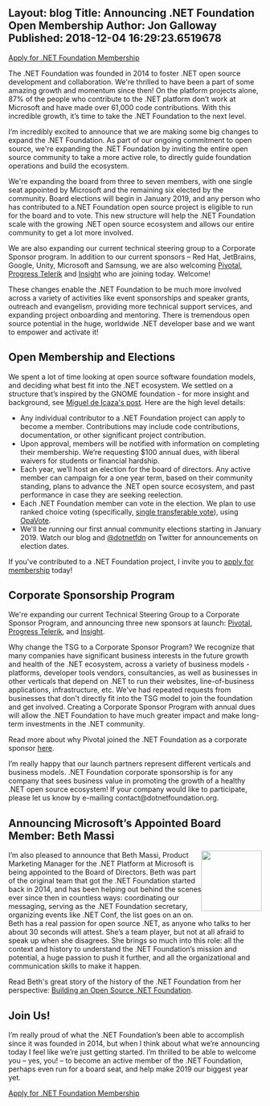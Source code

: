 Layout: blog
Title: Announcing .NET Foundation Open Membership
Author: Jon Galloway
Published: 2018-12-04 16:29:23.6519678
---
<p class="mx-auto"><a class="site-button site-button--pink" href="https://dotnetfoundation.org/become-a-member">Apply for .NET Foundation Membership</a></p>

<p>The .NET Foundation was founded in 2014 to foster .NET open source development and collaboration. We're thrilled to have been a part of some amazing growth and momentum since then! On the platform projects alone, 87% of the people who contribute to the .NET platform don’t work at Microsoft and have made over 61,000 code contributions. With this incredible growth, it’s time to take the .NET Foundation to the next level.</p>

<p>I’m incredibly excited to announce that we are making some big changes to expand the .NET Foundation. As part of our ongoing commitment to open source, we're expanding the .NET Foundation by inviting the entire open source community to take a more active role, to directly guide foundation operations and build the ecosystem.</p>

<p>We're expanding the board from three to seven members, with one single seat appointed by Microsoft and the remaining six elected by the community. Board elections will begin in January 2019, and any person who has contributed to a.NET Foundation open source project is eligible to run for the board and to vote. This new structure will help the .NET Foundation scale with the growing .NET open source ecosystem and allows our entire community to get a lot more involved.</p>

<p>We are also expanding our current technical steering group to a Corporate Sponsor program. In addition to our current sponsors – Red Hat, JetBrains, Google, Unity, Microsoft and Samsung, we are also welcoming <a href="https://content.pivotal.io/blog/you-re-investing-in-net-and-so-are-we-pivotal-is-now-a-corporate-sponsor-of-the-net-foundation">Pivotal</a>, <a href="https://www.telerik.com/blogs/progress-announces-support-visual-studio-2019-net-core-3-net-foundation-more">Progress Telerik</a> and <a href="https://www.insight.com/">Insight</a> who are joining today. Welcome!</p>

<p>These changes enable the .NET Foundation to be much more involved across a variety of activities like event sponsorships and speaker grants, outreach and evangelism, providing more technical support services, and expanding project onboarding and mentoring. There is tremendous open source potential in the huge, worldwide .NET developer base and we want to empower and activate it!</p>

<h2>Open Membership and Elections</h2>

<p>We spent a lot of time looking at open source software foundation models, and deciding what best fit into the .NET ecosystem. We settled on a structure that’s inspired by the GNOME foundation - for more insight and background, see <a href="https://tirania.org/blog/archive/2018/Dec-04.html">Miguel de Icaza's post</a>. Here are the high level details:</p>

<ul>
<li>Any individual contributor to a .NET Foundation project can apply to become a member. Contributions may include code contributions, documentation, or other significant project contribution.</li>
<li>Upon approval, members will be notified with information on completing their membership. We’re requesting $100 annual dues, with liberal waivers for students or financial hardship.</li>
<li>Each year, we’ll host an election for the board of directors. Any active member can campaign for a one year term, based on their community standing, plans to advance the .NET open source ecosystem, and past performance in case they are seeking reelection.</li>
<li>Each .NET Foundation member can vote in the election. We plan to use ranked choice voting (specifically, <a href="https://www.opavote.com/methods/single-transferable-vote">single transferable vote</a>), using <a href="https://www.opavote.com/">OpaVote</a>.</li>
<li>We'll be running our first annual community elections starting in January 2019. Watch our blog and <a href="https://twitter.com/dotnetfdn">@dotnetfdn</a> on Twitter for announcements on election dates.</li>
</ul>

<p>If you've contributed to a .NET Foundation project, I invite you to <a href="https://dotnetfoundation.org/become-a-member">apply for membership</a> today!</p>

<h2>Corporate Sponsorship Program</h2>

<p>We're expanding our current Technical Steering Group to a Corporate Sponsor Program, and announcing three new sponsors at launch: <a href="https://content.pivotal.io/blog/you-re-investing-in-net-and-so-are-we-pivotal-is-now-a-corporate-sponsor-of-the-net-foundation">Pivotal</a>, <a href="https://www.telerik.com/blogs/progress-announces-support-visual-studio-2019-net-core-3-net-foundation-more">Progress Telerik</a>, and <a href="https://www.insight.com">Insight</a>.</p>

<p>Why change the TSG to a Corporate Sponsor Program? We recognize that many companies have significant business interests in the future growth and health of the .NET ecosystem, across a variety of business models - platforms, developer tools vendors, consultancies, as well as businesses in other verticals that depend on .NET to run their websites, line-of-business applications, infrastructure, etc. We've had repeated requests from businesses that don't directly fit into the TSG model to join the foundation and get involved. Creating a Corporate Sponsor Program with annual dues will allow the .NET Foundation to have much greater impact and make long-term investments in the .NET community.</p>

<p>Read more about why Pivotal joined the .NET Foundation as a corporate sponsor <a href="https://content.pivotal.io/blog/you-re-investing-in-net-and-so-are-we-pivotal-is-now-a-corporate-sponsor-of-the-net-foundation">here</a>.</p>

<p>I’m really happy that our launch partners represent different verticals and business models. .NET Foundation corporate sponsorship is for any company that sees business value in promoting the growth of a healthy .NET open source ecosystem! If your company would like to participate, please let us know by e-mailing contact@dotnetfoundation.org.</p>

<h2>Announcing Microsoft’s Appointed Board Member: Beth Massi</h2>

<p><img alt="" src="assets/posts/BethM.jpg?v=636122643340000000" style="float: right; width: 120px; height: 120px;" />I’m also pleased to announce that Beth Massi, Product Marketing Manager for the .NET Platform at Microsoft is being appointed to the Board of Directors.<i> </i>Beth was part of the original team that got the .NET Foundation started back in 2014, and has been helping out behind the scenes ever since then in countless ways: coordinating our messaging, serving as the .NET Foundation secretary, organizing events like .NET Conf, the list goes on an on. Beth has a real passion for open source .NET, as anyone who talks to her about 30 seconds will attest. She’s a team player, but not at all afraid to speak up when she disagrees. She brings so much into this role: all the context and history to understand the .NET Foundation’s mission and potential, a huge passion to push it further, and all the organizational and communication skills to make it happen.</p>

<p>Read Beth's great story of the history of the .NET Foundation from her perspective:&nbsp;<a href="https://medium.com/microsoft-open-source-stories/building-an-open-source-net-foundation-2fa0fb117584">Building an Open Source&nbsp;.NET Foundation</a>.</p>

<h2>Join Us!</h2>

<p>I’m really proud of what the .NET Foundation’s been able to accomplish since it was founded in 2014, but when I think about what we’re announcing today I feel like we’re just getting started. I’m thrilled to be able to welcome you – yes, you! – to become an active member of the .NET Foundation, perhaps even run for a board seat, and help make 2019 our biggest year yet.</p>

<p class="mx-auto"><a class="site-button site-button--pink" href="https://dotnetfoundation.org/become-a-member">Apply for .NET Foundation Membership</a></p>
